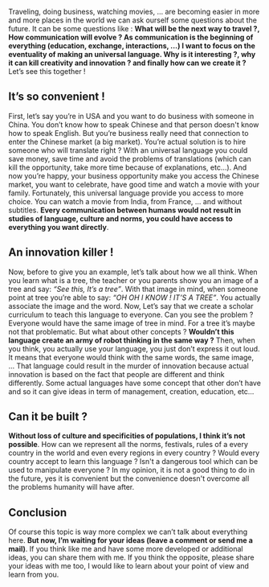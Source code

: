 Traveling, doing business, watching movies, … are becoming easier in more and more places in the world we can ask ourself some questions about the future. It can be some questions like : **What will be the next way to travel ?, How communication will evolve ? As communication is the beginning of everything (education, exchange, interactions, …) I want to focus on the eventuality of making an universal language. Why is it interesting ?, why it can kill creativity and innovation ? and finally how can we create it ?** Let’s see this together !

## It’s so convenient !

First, let’s say you’re in USA and you want to do business with someone in China. You don’t know how to speak Chinese and that person doesn't know how to speak English. But you’re business really need that connection to enter the Chinese market (a big market). You’re actual solution is to hire someone who will translate right ? With an universal language you could save money, save time and avoid the problems of translations (which can kill the opportunity, take more time because of explanations, etc…). And now you’re happy, your business opportunity make you access the Chinese market, you want to celebrate, have good time and watch a movie with your family. Fortunately, this universal language provide you access to more choice. You can watch a movie from India, from France, … and without subtitles. **Every communication between humans would not result in studies of language, culture and norms, you could have access to everything you want directly**.

## An innovation killer !

Now, before to give you an example, let’s talk about how we all think. When you learn what is a tree, the teacher or you parents show you an image of a tree and say: *“See this, It’s a tree”*. With that image in mind, when someone point at tree you’re able to say: *“OH OH I KNOW ! IT’S A TREE”*. You actually associate the image and the word. Now, Let’s say that we create a scholar curriculum to teach this language to everyone. Can you see the problem ? Everyone would have the same image of tree in mind. For a tree it’s maybe not that problematic. But what about other concepts ? **Wouldn’t this language create an army of robot thinking in the same way ?** Then, when you think, you actually use your language, you just don’t express it out loud. It means that everyone would think with the same words, the same image, … That language could result in the murder of innovation because actual innovation is based on the fact that people are different and think differently. Some actual languages have some concept that other don’t have and so it can give ideas in term of management, creation, education, etc…

## Can it be built ?

**Without loss of culture and specificities of populations, I think it’s not possible**. How can we represent all the norms, festivals, rules of a every country in the world and even every regions in every country ? Would every country accept to learn this language ? Isn't a dangerous tool which can be used to manipulate everyone ? In my opinion, it is not a good thing to do in the future, yes it is convenient but the convenience doesn't overcome all the problems humanity will have after.

## Conclusion

Of course this topic is way more complex we can’t talk about everything here. **But now, I’m waiting for your ideas (leave a comment or send me a mail)**. If you think like me and have some more developed or additional ideas, you can share them with me. If you think the opposite, please share your ideas with me too, I would like to learn about your point of view and learn from you.
